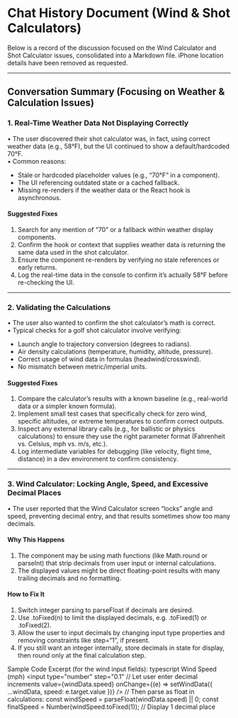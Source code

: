 # Chat History Document (Wind & Shot Calculators)

Below is a record of the discussion focused on the Wind Calculator and Shot Calculator issues, consolidated into a Markdown file. iPhone location details have been removed as requested.

---

## Conversation Summary (Focusing on Weather & Calculation Issues)

### 1. Real-Time Weather Data Not Displaying Correctly

• The user discovered their shot calculator was, in fact, using correct weather data (e.g., 58°F), but the UI continued to show a default/hardcoded 70°F.  
• Common reasons:  
  - Stale or hardcoded placeholder values (e.g., “70°F” in a component).  
  - The UI referencing outdated state or a cached fallback.  
  - Missing re-renders if the weather data or the React hook is asynchronous.

#### Suggested Fixes
1. Search for any mention of “70” or a fallback within weather display components.  
2. Confirm the hook or context that supplies weather data is returning the same data used in the shot calculator.  
3. Ensure the component re-renders by verifying no stale references or early returns.  
4. Log the real-time data in the console to confirm it’s actually 58°F before re-checking the UI.

---

### 2. Validating the Calculations

• The user also wanted to confirm the shot calculator’s math is correct.  
• Typical checks for a golf shot calculator involve verifying:  
  - Launch angle to trajectory conversion (degrees to radians).  
  - Air density calculations (temperature, humidity, altitude, pressure).  
  - Correct usage of wind data in formulas (headwind/crosswind).  
  - No mismatch between metric/imperial units.

#### Suggested Fixes
1. Compare the calculator’s results with a known baseline (e.g., real-world data or a simpler known formula).  
2. Implement small test cases that specifically check for zero wind, specific altitudes, or extreme temperatures to confirm correct outputs.  
3. Inspect any external library calls (e.g., for ballistic or physics calculations) to ensure they use the right parameter format (Fahrenheit vs. Celsius, mph vs. m/s, etc.).  
4. Log intermediate variables for debugging (like velocity, flight time, distance) in a dev environment to confirm consistency.

---

### 3. Wind Calculator: Locking Angle, Speed, and Excessive Decimal Places

• The user reported that the Wind Calculator screen “locks” angle and speed, preventing decimal entry, and that results sometimes show too many decimals.  

#### Why This Happens
1. The component may be using math functions (like Math.round or parseInt) that strip decimals from user input or internal calculations.  
2. The displayed values might be direct floating-point results with many trailing decimals and no formatting.

#### How to Fix It
1. Switch integer parsing to parseFloat if decimals are desired.  
2. Use .toFixed(n) to limit the displayed decimals, e.g. .toFixed(1) or .toFixed(2).  
3. Allow the user to input decimals by changing input type properties and removing constraints like step=“1”, if present.  
4. If you still want an integer internally, store decimals in state for display, then round only at the final calculation step.

Sample Code Excerpt (for the wind input fields):
typescript
<label>Wind Speed (mph)</label>
<input
type="number"
step="0.1" // Let user enter decimal increments
value={windData.speed}
onChange={(e) => setWindData({ ...windData, speed: e.target.value })}
/>
// Then parse as float in calculations:
const windSpeed = parseFloat(windData.speed) || 0;
const finalSpeed = Number(windSpeed.toFixed(1)); // Display 1 decimal place